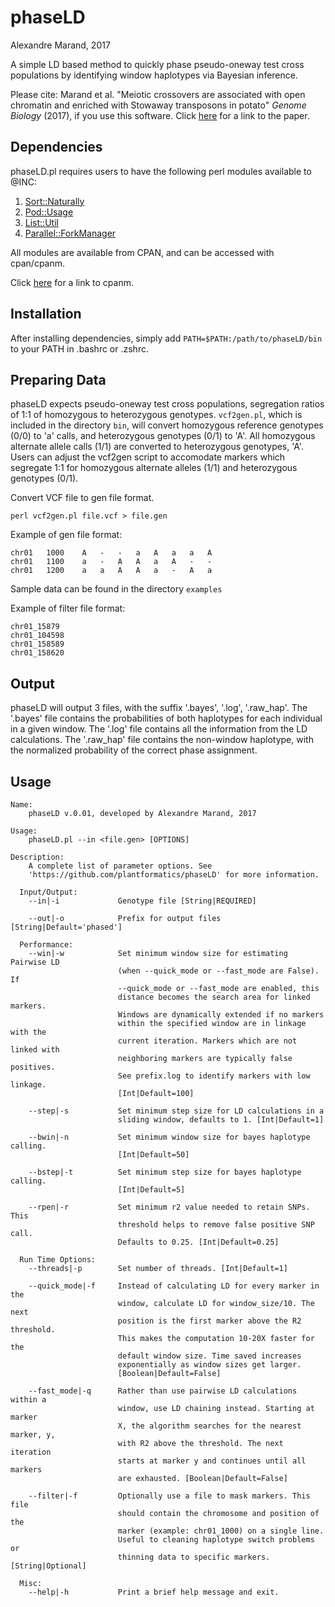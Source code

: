 # phaseLD
Alexandre Marand, 2017

A simple LD based method to quickly phase pseudo-oneway test cross populations by identifying window haplotypes via Bayesian inference. 

Please cite: Marand et al. "Meiotic crossovers are associated with open chromatin and enriched with Stowaway transposons in potato" *Genome Biology* (2017), if you use this software. Click [here] for a link to the paper.   

[here]: https://genomebiology.biomedcentral.com

## Dependencies
phaseLD.pl requires users to have the following perl modules available to @INC:

1) [Sort::Naturally](http://search.cpan.org/~bingos/Sort-Naturally-1.03/lib/Sort/Naturally.pm)
2) [Pod::Usage](http://search.cpan.org/~marekr/Pod-Usage-1.69/lib/Pod/Usage.pm)
3) [List::Util](http://search.cpan.org/~pevans/Scalar-List-Utils-1.47/lib/List/Util.pm)
4) [Parallel::ForkManager](search.cpan.org/~yanick/Parallel-ForkM…)

All modules are available from CPAN, and can be accessed with cpan/cpanm.

Click [here] for a link to cpanm.

[here]: http://search.cpan.org/~miyagawa/Menlo-1.9004/script/cpanm-menlo

## Installation
After installing dependencies, simply add ```PATH=$PATH:/path/to/phaseLD/bin``` to your PATH in .bashrc or .zshrc.

## Preparing Data
phaseLD expects pseudo-oneway test cross populations, segregation ratios of 1:1 of homozygous to heterozygous genotypes. ```vcf2gen.pl```, which is included in the directory ```bin```, will convert homozygous reference genotypes (0/0) to 'a' calls, and heterozygous genotypes (0/1) to 'A'. All homozygous alternate allele calls (1/1) are converted to heterozygous genotypes, 'A'. Users can adjust the vcf2gen script to accomodate markers which segregate 1:1 for homozygous alternate alleles (1/1) and heterozygous genotypes (0/1). 

Convert VCF file to gen file format.
```
perl vcf2gen.pl file.vcf > file.gen
```
Example of gen file format:
```
chr01	1000	A	-	-	a	A	a	a	A
chr01	1100	a	-	A	A	a	A	-	-
chr01	1200	a	a	A	A	a	-	A	a
```
Sample data can be found in the directory ```examples```

Example of filter file format:
```
chr01_15879     
chr01_104598    
chr01_158589    
chr01_158620    
```

## Output
phaseLD will output 3 files, with the suffix '.bayes', '.log', '.raw_hap'. The '.bayes' file contains the probabilities of both haplotypes for each individual in a given window. The '.log' file contains all the information from the LD calculations. The '.raw_hap' file contains the non-window haplotype, with the normalized probability of the correct phase assignment. 

## Usage
```
Name:
    phaseLD v.0.01, developed by Alexandre Marand, 2017

Usage:
    phaseLD.pl --in <file.gen> [OPTIONS]

Description:
    A complete list of parameter options. See 
    'https://github.com/plantformatics/phaseLD' for more information.

  Input/Output:
    --in|-i             Genotype file [String|REQUIRED]

    --out|-o            Prefix for output files [String|Default='phased']

  Performance:
    --win|-w            Set minimum window size for estimating Pairwise LD
                        (when --quick_mode or --fast_mode are False). If
                        --quick_mode or --fast_mode are enabled, this
                        distance becomes the search area for linked markers.
                        Windows are dynamically extended if no markers
                        within the specified window are in linkage with the
                        current iteration. Markers which are not linked with
                        neighboring markers are typically false positives.
                        See prefix.log to identify markers with low linkage.
                        [Int|Default=100]

    --step|-s           Set minimum step size for LD calculations in a
                        sliding window, defaults to 1. [Int|Default=1]

    --bwin|-n           Set minimum window size for bayes haplotype calling.
                        [Int|Default=50]

    --bstep|-t          Set minimum step size for bayes haplotype calling.
                        [Int|Default=5]

    --rpen|-r           Set minimum r2 value needed to retain SNPs. This
                        threshold helps to remove false positive SNP call.
                        Defaults to 0.25. [Int|Default=0.25]

  Run Time Options:
    --threads|-p        Set number of threads. [Int|Default=1]

    --quick_mode|-f     Instead of calculating LD for every marker in the
                        window, calculate LD for window_size/10. The next
                        position is the first marker above the R2 threshold.
                        This makes the computation 10-20X faster for the
                        default window size. Time saved increases
                        exponentially as window sizes get larger.
                        [Boolean|Default=False]

    --fast_mode|-q      Rather than use pairwise LD calculations within a
                        window, use LD chaining instead. Starting at marker
                        X, the algorithm searches for the nearest marker, y,
                        with R2 above the threshold. The next iteration
                        starts at marker y and continues until all markers
                        are exhausted. [Boolean|Default=False]

    --filter|-f         Optionally use a file to mask markers. This file
                        should contain the chromosome and position of the
                        marker (example: chr01_1000) on a single line.
                        Useful to cleaning haplotype switch problems or
                        thinning data to specific markers. [String|Optional]

  Misc:
    --help|-h           Print a brief help message and exit.
```
